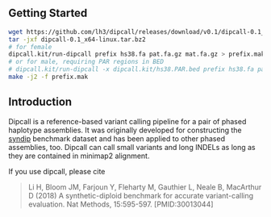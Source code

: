 ## Getting Started

```sh
wget https://github.com/lh3/dipcall/releases/download/v0.1/dipcall-0.1_x64-linux.tar.bz2
tar -jxf dipcall-0.1_x64-linux.tar.bz2
# for female
dipcall.kit/run-dipcall prefix hs38.fa pat.fa.gz mat.fa.gz > prefix.mak
# or for male, requiring PAR regions in BED
# dipcall.kit/run-dipcall -x dipcall.kit/hs38.PAR.bed prefix hs38.fa pat.fa.gz mat.fa.gz > prefix.mak
make -j2 -f prefix.mak
```

## Introduction

Dipcall is a reference-based variant calling pipeline for a pair of phased
haplotype assemblies. It was originally developed for constructing the
[syndip][syndip] benchmark dataset and has been applied to other phased
assemblies, too. Dipcall can call small variants and long INDELs as long as
they are contained in minimap2 alignment.

If you use dipcall, please cite

> Li H, Bloom JM, Farjoun Y, Fleharty M, Gauthier L, Neale B, MacArthur D
> (2018) A synthetic-diploid benchmark for accurate variant-calling evaluation.
> Nat Methods, 15:595-597. [PMID:30013044]

[syndip]: https://github.com/lh3/CHM-eval
